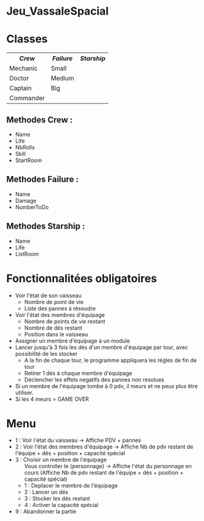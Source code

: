 # Jeu_VassaleSpacial
<html>
<head>
	<title>Jeu vassal des familles</title>
</head>

<body>

<h1>Classes</h1>
<table>
	<tr>
		<th><i>Crew</i></th>
		<th><i>Failure</i></th>
		<th><i>Starship</i></th>
	</tr>
	<tr>
		<td>Mechanic</td>
		<td>Small</td>
	</tr>
	<tr>
		<td>Doctor</td>
		<td>Medium</td>
	</tr>
	<tr>
		<td>Captain</td>
		<td>Big</td>
	</tr>
	<tr>
		<td>Commander</td>
		<td></td>
	</tr>
</table>

<h2> Methodes Crew : </h2>
<ul>
	<li>Name</li>
	<li>Life</li>
	<li>NbRolls</li>
	<li>Skill</li>
	<li>StartRoom</li>
</ul>

<h2> Methodes Failure : </h2>
<ul>
	<li>Name</li>
	<li>Damage</li>
	<li>NumberToDo</li>
</ul>

<h2> Methodes Starship : </h2>
<ul>
	<li>Name</li>
	<li>Life</li>
	<li>ListRoom</li>
</ul>

<h1>Fonctionnalitées obligatoires</h1>
<ul class="tree">
	<li>Voir l'état de son vaisseau
		<ul>
			<li>Nombre de point de vie</li>
			<li class="last">Liste des pannes à résoudre</li>
		</ul>
	<li>Voir l'état des membres d'équipage
		<ul>
			<li>Nombre de points de vie restant</li>
			<li>Nombre de dés restant</li>
			<li class="last">Position dans le vaisseau</li>
		</ul>
	</li>
	<li>Assigner un membre d'équipage à un module</li>
	<li>Lancer jusqu'à 3 fois les dés d'un membre d'équipage par tour, avec possibilité de les stocker
		<ul>
			<li>A la fin de chaque tour, le programme appliquera les régles de fin de tour</li>
			<li>Retirer 1 dés à chaque membre d'équipage</li>
			<li>Déclencher les effets negatifs des pannes non resolues</li>
		</ul>
		</li>
		<li>Si un membre de l'équipage tombe à 0 pdv, il meurs et ne peux plus être utiliser.</li>
		<li class="last">Si les 4 meurs = GAME OVER</li>	
		</ul>
	</li>
</ul>

<h1>Menu</h1>
<ul class="tree">
	<li>1 : Voir l'état du vaisseau -> Affiche PDV + pannes</li>
	<li>2 : Voir l'état des membres d'équipage -> Affiche Nb de pdv restant de l'équipe + dés + position + capacité spécial</li>
	<li>3 : Choisir un membre de l'équipage
		<ul> Vous controller le {personnage} -> Affiche l'état du personnage en cours (Affiche Nb de pdv restant de l'équipe + dés + position + capacité spécial)
			<li>1 : Deplacer le membre de l'équipage</li> 
			<li>2 : Lancer un dés</li>
			<li>3 : Stocker les dés restant</li>
			<li>4 : Activer la capacité spécial</li>
		</ul>
	</li>
	<li>9 : Abandonner la partie</li>
</ul>
</body>
</html>